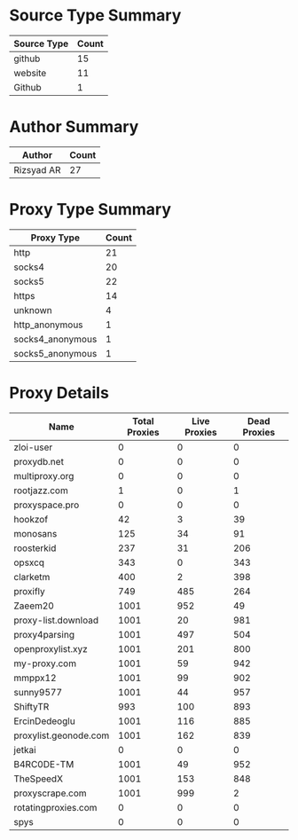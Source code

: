 # Source Type Summary

| Source Type | Count |
|-------------|-------|
| github | 15 |
| website | 11 |
| Github | 1 |


# Author Summary

| Author | Count |
|--------|-------|
| Rizsyad AR | 27 |


# Proxy Type Summary

| Proxy Type | Count |
|------------|-------|
| http | 21 |
| socks4 | 20 |
| socks5 | 22 |
| https | 14 |
| unknown | 4 |
| http_anonymous | 1 |
| socks4_anonymous | 1 |
| socks5_anonymous | 1 |


# Proxy Details

| Name | Total Proxies | Live Proxies | Dead Proxies |
|------|---------------|--------------|---------------|
| zloi-user | 0 | 0 | 0 |
| proxydb.net | 0 | 0 | 0 |
| multiproxy.org | 0 | 0 | 0 |
| rootjazz.com | 1 | 0 | 1 |
| proxyspace.pro | 0 | 0 | 0 |
| hookzof | 42 | 3 | 39 |
| monosans | 125 | 34 | 91 |
| roosterkid | 237 | 31 | 206 |
| opsxcq | 343 | 0 | 343 |
| clarketm | 400 | 2 | 398 |
| proxifly | 749 | 485 | 264 |
| Zaeem20 | 1001 | 952 | 49 |
| proxy-list.download | 1001 | 20 | 981 |
| proxy4parsing | 1001 | 497 | 504 |
| openproxylist.xyz | 1001 | 201 | 800 |
| my-proxy.com | 1001 | 59 | 942 |
| mmppx12 | 1001 | 99 | 902 |
| sunny9577 | 1001 | 44 | 957 |
| ShiftyTR | 993 | 100 | 893 |
| ErcinDedeoglu | 1001 | 116 | 885 |
| proxylist.geonode.com | 1001 | 162 | 839 |
| jetkai | 0 | 0 | 0 |
| B4RC0DE-TM | 1001 | 49 | 952 |
| TheSpeedX | 1001 | 153 | 848 |
| proxyscrape.com | 1001 | 999 | 2 |
| rotatingproxies.com | 0 | 0 | 0 |
| spys | 0 | 0 | 0 |
